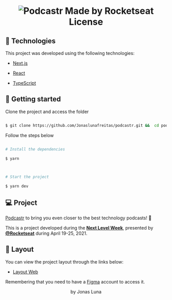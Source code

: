 <h1  align="center">

<img  alt="Podcastr"  title="Podcastr"  src="https://github.com/Jonaslunafreitas/Podcastr/blob/main/public/podcastr.png" />
                                       Made by Rocketseat License
</h1>

## 🧪 Technologies

  

This project was developed using the following technologies:

  

- [Next.js](https://nextjs.org/)

- [React](https://reactjs.org)

- [TypeScript](https://www.typescriptlang.org/)

  

## 🚀 Getting started

  

Clone the project and access the folder

  

```bash

$ git clone https://github.com/Jonaslunafreitas/podcastr.git &&  cd podcastr

```

  

Follow the steps below

```bash

# Install the dependencies

$ yarn

  

# Start the project

$ yarn dev

```

  

## 💻 Project

  

[Podcastr](https://podcastr-nlw.vercel.app/) to bring you even closer to the best technology podcasts! 💜

  

This is a project developed during the **[Next Level Week](https://nextlevelweek.com/)**, presented by **[@Rocketseat](https://github.com/Rocketseat)** during April 19-25, 2021.

  

## 🔖 Layout

  

You can view the project layout through the links below:

  

- [Layout Web](https://www.figma.com/file/UwFEntsHpHYJlHNQAQr4gA/Podcastr?node-id=160%3A2761)

  

Remembering that you need to have a [Figma](http://figma.com/) account to access it.


<p align="center"> by Jonas Luna</p>
